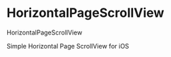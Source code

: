 HorizontalPageScrollView
========================

HorizontalPageScrollView

Simple Horizontal Page ScrollView for iOS
